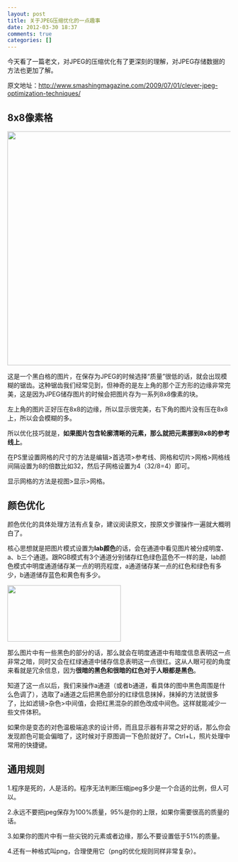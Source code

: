 ```yaml
---
layout: post
title: 关于JPEG压缩优化的一点趣事
date: 2012-03-30 18:37
comments: true
categories: []
---
```

今天看了一篇老文，对JPEG的压缩优化有了更深刻的理解，对JPEG存储数据的方法也更加了解。

原文地址：<a href="http://www.smashingmagazine.com/2009/07/01/clever-jpeg-optimization-techniques/">http://www.smashingmagazine.com/2009/07/01/clever-jpeg-optimization-techniques/</a>
<h2>8x8像素格</h2>
<a href="http://yuguo.github.com/blog/files/2012/03/grid-block1.png"><img class="aligncenter size-full wp-image-1151" title="grid-block" src="http://yuguo.github.com/blog/files/2012/03/grid-block1.png" alt="" width="527" height="527" data-pinit="registered" /></a>

这是一个黑白格的图片，在保存为JPEG的时候选择“质量”很低的话，就会出现模糊的锯齿。这种锯齿我们经常见到，但神奇的是左上角的那个正方形的边缘非常完美，这是因为JPEG储存图片的时候会把图片存为一系列8x8像素的块。

左上角的图片正好压在8x8的边缘，所以显示很完美，右下角的图片没有压在8x8上，所以会会模糊的多。

所以优化技巧就是，<strong>如果图片包含轮廓清晰的元素，那么就把元素挪到8x8的参考线上</strong>。

在PS里设置网格的尺寸的方法是编辑&gt;首选项&gt;参考线、网格和切片&gt;网格&gt;网格线间隔设置为8的倍数比如32，然后子网格设置为4（32/8=4）即可。

显示网格的方法是视图&gt;显示&gt;网格。
<h2>颜色优化</h2>
颜色优化的具体处理方法有点复杂，建议阅读原文，按原文步骤操作一遍就大概明白了。

核心思想就是把图片模式设置为<strong>lab颜色</strong>的话，会在通道中看见图片被分成明度、a、b三个通道。跟RGB模式有3个通道分别储存红色绿色蓝色不一样的是，lab颜色模式中明度通道储存某一点的明亮程度，a通道储存某一点的红色和绿色有多少，b通道储存蓝色和黄色有多少。

<a href="http://yuguo.github.com/blog/files/2012/03/2.jpg"><img class="aligncenter size-full wp-image-1152" title="2" src="http://yuguo.github.com/blog/files/2012/03/2.jpg" alt="" width="256" height="127" data-pinit="registered" /></a>

那么图片中有一些黑色的部分的话，那么就会在明度通道中有暗度信息表明这一点非常之暗，同时又会在红绿通道中储存信息表明这一点很红。这从人眼可视的角度来看就是冗余信息，因为<strong>很暗的黑色和很暗的红色对于人眼都是黑色</strong>。

知道了这一点以后，我们来操作a通道（或者b通道，看具体的图中黑色周围是什么色调了），选取了a通道之后把黑色部分的红绿信息抹掉，抹掉的方法就很多了，比如滤镜&gt;杂色&gt;中间值，会把红黑混杂的颜色改成中间色。这样就能减少一些文件体积。

如果你是变态的对色温极端追求的设计师，而且显示器有非常之好的话，那么你会发现颜色可能会偏暗了，这时候对于原图调一下色阶就好了。Ctrl+L，照片处理中常用的快捷键。
<h2>通用规则</h2>
1.程序是死的，人是活的。程序无法判断压缩jpeg多少是一个合适的比例，但人可以。

2.永远不要把jpeg保存为100%质量，95%是你的上限，如果你需要很高的质量的话。

3.如果你的图片中有一些尖锐的元素或者边缘，那么不要设置低于51%的质量。

4.还有一种格式叫png，合理使用它（png的优化规则同样非常复杂）。
